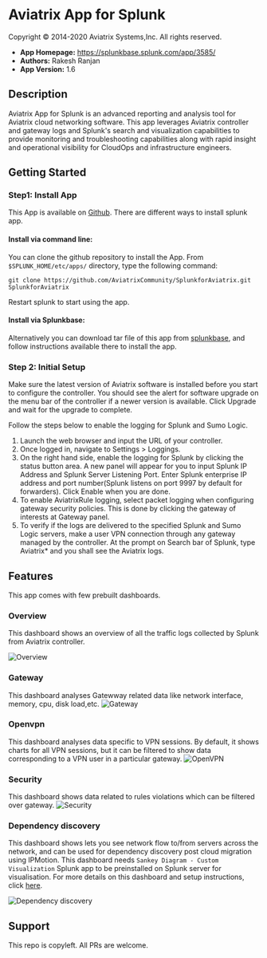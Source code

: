 # Aviatrix App for Splunk
Copyright &copy; 2014-2020 Aviatrix Systems,Inc. All rights reserved.

* **App Homepage:** https://splunkbase.splunk.com/app/3585/
* **Authors:** Rakesh Ranjan
* **App Version:** 1.6

## Description
Aviatrix App for Splunk is an advanced reporting and analysis tool for Aviatrix cloud networking software. This app leverages Aviatrix controller and gateway logs and Splunk's search and visualization capabilities to provide monitoring and troubleshooting capabilities along with rapid insight and operational visibility for CloudOps and infrastructure engineers.

## Getting Started

### Step1: Install App

This App is available on [Github](https://github.com/AviatrixSystems/SplunkforAviatrix). There are different ways to install splunk app.
#### Install via command line:
You can clone the github repository to install the App.
From ``$SPLUNK_HOME/etc/apps/`` directory, type the following command:

    git clone https://github.com/AviatrixCommunity/SplunkforAviatrix.git SplunkforAviatrix
Restart splunk to start using the app.

#### Install via Splunkbase:
Alternatively you can download tar file of this app from [splunkbase](https://splunkbase.splunk.com/app/3585/), and follow instructions available there to install the app.


### Step 2: Initial Setup
Make sure the latest version of Aviatrix software is installed before you start to configure the controller. You
should see the alert for software upgrade on the menu bar of the controller if a newer version is available.
Click Upgrade and wait for the upgrade to complete.

Follow the steps below to enable the logging for Splunk and Sumo Logic.

1. Launch the web browser and input the URL of your controller.
2. Once logged in, navigate to Settings > Loggings.
3. On the right hand side, enable the logging for Splunk by clicking the status button area. A new panel will appear for you to input Splunk IP Address and Splunk Server Listening Port. Enter Splunk enterprise IP address and port number(Splunk listens on port 9997 by default for forwarders). Click Enable when you are done.
4. To enable AviatrixRule logging, select packet logging when configuring gateway security policies. This is done by clicking the gateway of interests at Gateway panel.
5. To verify if the logs are delivered to the specified Splunk and Sumo Logic servers, make a user VPN connection through any gateway managed by the controller. At the prompt on Search bar of Splunk, type Aviatrix* and you shall see the Aviatrix logs.

## Features
This app comes with few prebuilt dashboards.

### Overview

This dashboard shows an overview of all the traffic logs collected by Splunk from Aviatrix controller.

![Overview](sample/splunk_overview.png)

### Gateway

This dashboard analyses Gatewway related data like network interface, memory, cpu, disk load,etc.
![Gateway](sample/splunk_gateway.png)

### Openvpn

This dashboard analyses data specific to VPN sessions. By default, it shows charts for all VPN sessions, but it can be filtered to show data corresponding to a VPN user in a particular gateway.
![OpenVPN](sample/splunk_openvpn.png)

### Security

This dashboard shows data related to rules violations which can be filtered over gateway.
![Security](sample/splunk_security.png)

### Dependency discovery

This dashboard shows lets you see network flow to/from servers across the network, and can be used for dependency discovery post cloud migration using IPMotion. This dashboard needs ``Sankey Diagram - Custom Visualization`` Splunk app to be preinstalled on Splunk server for visualisation. For more details on this dashboard and setup instructions, click [here](http://docs.aviatrix.com/HowTos/ipmotion_dependency_discovery.html).

![Dependency discovery](sample/splunk_dependency_discovery.png)

## Support
This repo is copyleft. All PRs are welcome. 
